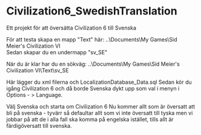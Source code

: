 # Civilization6_SwedishTranslation
Ett projekt för att översätta Civilization 6 till Svenska

För att testa skapa en mapp "Text" här: 
..\Documents\My Games\Sid Meier's Civilization VI\
Sedan skapar du en undermapp "sv_SE"

När du är klar har du en sökväg:
..\Documents\My Games\Sid Meier's Civilization VI\Text\sv_SE

Här lägger du xml filerna och LocalizationDatabase_Data.sql
Sedan kör du igång Civilization 6 och då borde Svenska dykt upp som val i menyn i Options - > Language. 

Välj Svenska och starta om Civilization 6 
Nu kommer allt som är översatt att bli på svenska - tyvärr så defaultar allt som vi inte översatt till tyska men vi jobbar på att de i alla fall ska komma på engelska istället, tills allt är färdigöversatt till svenska.
